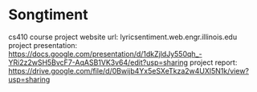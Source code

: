 # Songtiment
cs410 course project 
website url: lyricsentiment.web.engr.illinois.edu
project presentation: https://docs.google.com/presentation/d/1dkZjldJy550qh_-YRi2z2wSH5BvcF7-AqASB1VK3v64/edit?usp=sharing
project report: https://drive.google.com/file/d/0Bwijb4Yx5eSXeTkza2w4UXl5N1k/view?usp=sharing
